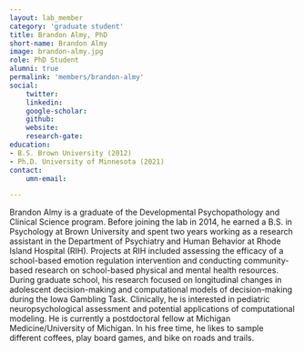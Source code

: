 ```yaml
---
layout: lab_member
category: 'graduate student'
title: Brandon Almy, PhD
short-name: Brandon Almy
image: brandon-almy.jpg
role: PhD Student
alumni: true
permalink: 'members/brandon-almy'
social:
    twitter: 
    linkedin: 
    google-scholar: 
    github: 
    website:
    research-gate: 
education:
- B.S. Brown University (2012)
- Ph.D. University of Minnesota (2021)
contact:
    umn-email: 

---
```

Brandon Almy is a graduate of the Developmental Psychopathology and Clinical Science program. Before joining the lab in 2014, he earned a B.S. in Psychology at Brown University and spent two years working as a research assistant in the Department of Psychiatry and Human Behavior at Rhode Island Hospital (RIH). Projects at RIH included assessing the efficacy of a school-based emotion regulation intervention and conducting community-based research on school-based physical and mental health resources. During graduate school, his research focused on longitudinal changes in adolescent decision-making  and computational models of decision-making during the Iowa Gambling Task. Clinically, he is interested in pediatric neuropsychological assessment and potential applications of computational modeling. He is currently a postdoctoral fellow at Michigan Medicine/University of Michigan. In his free time, he likes to sample different coffees, play board games, and bike on roads and trails. 

